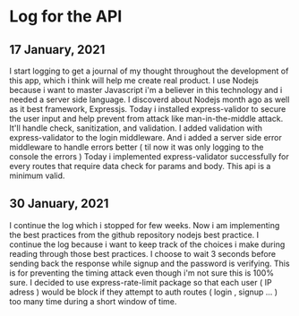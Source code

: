 # Log for the API

## 17 January, 2021

I start logging to get a journal of my thought throughout the development of this app, which i think will help me create real product.
I use Nodejs because i want to master Javascript i'm a believer in this technology and i needed a server side language. I discoverd about Nodejs month ago as well as it best framework, Expressjs.
Today i installed express-validor to secure the user input and help prevent from attack like man-in-the-middle attack. It'll handle check, sanitization, and validation.
I added validation with express-validator to the login middleware. And i added a server side error middleware to handle errors better ( til now it was only logging to the console the errors )
Today i implemented express-validator successfully for every routes that require data check for params and body. This api is a minimum valid.

## 30 January, 2021

I continue the log which i stopped for few weeks. Now i am implementing the best practices from the github repository nodejs best practice. I continue the log because i want to keep track of the choices i make during reading through those best practices.
I choose to wait 3 seconds before sending back the response while signup and the password is verifying. This is for preventing the timing attack even though i'm not sure this is 100% sure.
I decided to use express-rate-limit package so that each user ( IP adress ) would be block if they attempt to auth routes ( login , signup ... ) too many time during a short window of time.

